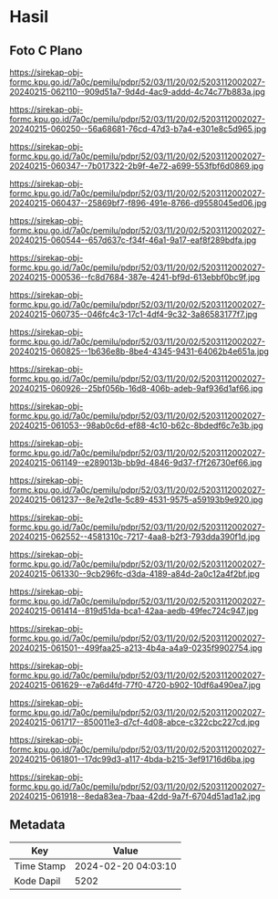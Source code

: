 # Hasil

## Foto C Plano

https://sirekap-obj-formc.kpu.go.id/7a0c/pemilu/pdpr/52/03/11/20/02/5203112002027-20240215-062110--909d51a7-9d4d-4ac9-addd-4c74c77b883a.jpg

https://sirekap-obj-formc.kpu.go.id/7a0c/pemilu/pdpr/52/03/11/20/02/5203112002027-20240215-060250--56a68681-76cd-47d3-b7a4-e301e8c5d965.jpg

https://sirekap-obj-formc.kpu.go.id/7a0c/pemilu/pdpr/52/03/11/20/02/5203112002027-20240215-060347--7b017322-2b9f-4e72-a699-553fbf6d0869.jpg

https://sirekap-obj-formc.kpu.go.id/7a0c/pemilu/pdpr/52/03/11/20/02/5203112002027-20240215-060437--25869bf7-f896-491e-8766-d9558045ed06.jpg

https://sirekap-obj-formc.kpu.go.id/7a0c/pemilu/pdpr/52/03/11/20/02/5203112002027-20240215-060544--657d637c-f34f-46a1-9a17-eaf8f289bdfa.jpg

https://sirekap-obj-formc.kpu.go.id/7a0c/pemilu/pdpr/52/03/11/20/02/5203112002027-20240215-000536--fc8d7684-387e-4241-bf9d-613ebbf0bc9f.jpg

https://sirekap-obj-formc.kpu.go.id/7a0c/pemilu/pdpr/52/03/11/20/02/5203112002027-20240215-060735--046fc4c3-17c1-4df4-9c32-3a86583177f7.jpg

https://sirekap-obj-formc.kpu.go.id/7a0c/pemilu/pdpr/52/03/11/20/02/5203112002027-20240215-060825--1b636e8b-8be4-4345-9431-64062b4e651a.jpg

https://sirekap-obj-formc.kpu.go.id/7a0c/pemilu/pdpr/52/03/11/20/02/5203112002027-20240215-060926--25bf056b-16d8-406b-adeb-9af936d1af66.jpg

https://sirekap-obj-formc.kpu.go.id/7a0c/pemilu/pdpr/52/03/11/20/02/5203112002027-20240215-061053--98ab0c6d-ef88-4c10-b62c-8bdedf6c7e3b.jpg

https://sirekap-obj-formc.kpu.go.id/7a0c/pemilu/pdpr/52/03/11/20/02/5203112002027-20240215-061149--e289013b-bb9d-4846-9d37-f7f26730ef66.jpg

https://sirekap-obj-formc.kpu.go.id/7a0c/pemilu/pdpr/52/03/11/20/02/5203112002027-20240215-061237--8e7e2d1e-5c89-4531-9575-a59193b9e920.jpg

https://sirekap-obj-formc.kpu.go.id/7a0c/pemilu/pdpr/52/03/11/20/02/5203112002027-20240215-062552--4581310c-7217-4aa8-b2f3-793dda390f1d.jpg

https://sirekap-obj-formc.kpu.go.id/7a0c/pemilu/pdpr/52/03/11/20/02/5203112002027-20240215-061330--9cb296fc-d3da-4189-a84d-2a0c12a4f2bf.jpg

https://sirekap-obj-formc.kpu.go.id/7a0c/pemilu/pdpr/52/03/11/20/02/5203112002027-20240215-061414--819d51da-bca1-42aa-aedb-49fec724c947.jpg

https://sirekap-obj-formc.kpu.go.id/7a0c/pemilu/pdpr/52/03/11/20/02/5203112002027-20240215-061501--499faa25-a213-4b4a-a4a9-0235f9902754.jpg

https://sirekap-obj-formc.kpu.go.id/7a0c/pemilu/pdpr/52/03/11/20/02/5203112002027-20240215-061629--e7a6d4fd-77f0-4720-b902-10df6a490ea7.jpg

https://sirekap-obj-formc.kpu.go.id/7a0c/pemilu/pdpr/52/03/11/20/02/5203112002027-20240215-061717--850011e3-d7cf-4d08-abce-c322cbc227cd.jpg

https://sirekap-obj-formc.kpu.go.id/7a0c/pemilu/pdpr/52/03/11/20/02/5203112002027-20240215-061801--17dc99d3-a117-4bda-b215-3ef91716d6ba.jpg

https://sirekap-obj-formc.kpu.go.id/7a0c/pemilu/pdpr/52/03/11/20/02/5203112002027-20240215-061918--8eda83ea-7baa-42dd-9a7f-6704d51ad1a2.jpg


## Metadata

| Key        | Value               |
| ---------- | ------------------- |
| Time Stamp | 2024-02-20 04:03:10 |
| Kode Dapil | 5202                |



